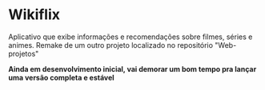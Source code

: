 # Wikiflix

Aplicativo que exibe informações e recomendações sobre filmes, séries e animes. Remake de um outro projeto localizado no repositório "Web-projetos"

**Ainda em desenvolvimento inicial, vai demorar um bom tempo pra lançar uma versão completa e estável**
